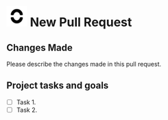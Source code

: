 
<h1> <img src="https://raw.githubusercontent.com/WalterBanda/c-client/ui-sync/web/icons/icon-512.png" height="48"> New Pull Request </h1>

## Changes Made

Please describe the changes made in this pull request.

## Project tasks and goals

- [ ] Task 1.
- [ ] Task 2.
